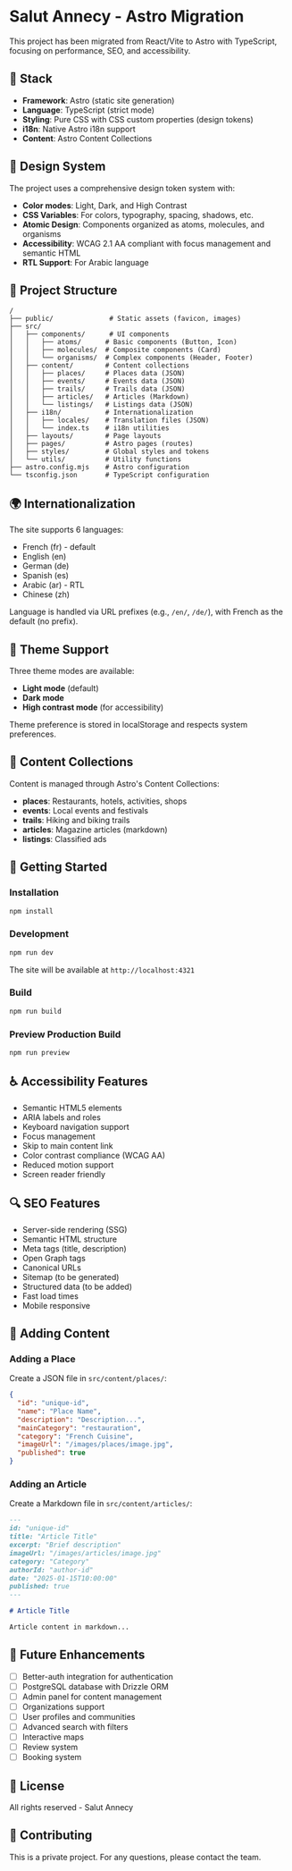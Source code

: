 # Salut Annecy - Astro Migration

This project has been migrated from React/Vite to Astro with TypeScript, focusing on performance, SEO, and accessibility.

## 🚀 Stack

- **Framework**: Astro (static site generation)
- **Language**: TypeScript (strict mode)
- **Styling**: Pure CSS with CSS custom properties (design tokens)
- **i18n**: Native Astro i18n support
- **Content**: Astro Content Collections

## 🎨 Design System

The project uses a comprehensive design token system with:
- **Color modes**: Light, Dark, and High Contrast
- **CSS Variables**: For colors, typography, spacing, shadows, etc.
- **Atomic Design**: Components organized as atoms, molecules, and organisms
- **Accessibility**: WCAG 2.1 AA compliant with focus management and semantic HTML
- **RTL Support**: For Arabic language

## 📁 Project Structure

```
/
├── public/              # Static assets (favicon, images)
├── src/
│   ├── components/      # UI components
│   │   ├── atoms/      # Basic components (Button, Icon)
│   │   ├── molecules/  # Composite components (Card)
│   │   └── organisms/  # Complex components (Header, Footer)
│   ├── content/        # Content collections
│   │   ├── places/     # Places data (JSON)
│   │   ├── events/     # Events data (JSON)
│   │   ├── trails/     # Trails data (JSON)
│   │   ├── articles/   # Articles (Markdown)
│   │   └── listings/   # Listings data (JSON)
│   ├── i18n/           # Internationalization
│   │   ├── locales/    # Translation files (JSON)
│   │   └── index.ts    # i18n utilities
│   ├── layouts/        # Page layouts
│   ├── pages/          # Astro pages (routes)
│   ├── styles/         # Global styles and tokens
│   └── utils/          # Utility functions
├── astro.config.mjs    # Astro configuration
└── tsconfig.json       # TypeScript configuration
```

## 🌍 Internationalization

The site supports 6 languages:
- French (fr) - default
- English (en)
- German (de)
- Spanish (es)
- Arabic (ar) - RTL
- Chinese (zh)

Language is handled via URL prefixes (e.g., `/en/`, `/de/`), with French as the default (no prefix).

## 🎨 Theme Support

Three theme modes are available:
- **Light mode** (default)
- **Dark mode**
- **High contrast mode** (for accessibility)

Theme preference is stored in localStorage and respects system preferences.

## 🧩 Content Collections

Content is managed through Astro's Content Collections:
- **places**: Restaurants, hotels, activities, shops
- **events**: Local events and festivals
- **trails**: Hiking and biking trails
- **articles**: Magazine articles (markdown)
- **listings**: Classified ads

## 🚀 Getting Started

### Installation

```bash
npm install
```

### Development

```bash
npm run dev
```

The site will be available at `http://localhost:4321`

### Build

```bash
npm run build
```

### Preview Production Build

```bash
npm run preview
```

## ♿ Accessibility Features

- Semantic HTML5 elements
- ARIA labels and roles
- Keyboard navigation support
- Focus management
- Skip to main content link
- Color contrast compliance (WCAG AA)
- Reduced motion support
- Screen reader friendly

## 🔍 SEO Features

- Server-side rendering (SSG)
- Semantic HTML structure
- Meta tags (title, description)
- Open Graph tags
- Canonical URLs
- Sitemap (to be generated)
- Structured data (to be added)
- Fast load times
- Mobile responsive

## 📝 Adding Content

### Adding a Place

Create a JSON file in `src/content/places/`:

```json
{
  "id": "unique-id",
  "name": "Place Name",
  "description": "Description...",
  "mainCategory": "restauration",
  "category": "French Cuisine",
  "imageUrl": "/images/places/image.jpg",
  "published": true
}
```

### Adding an Article

Create a Markdown file in `src/content/articles/`:

```markdown
---
id: "unique-id"
title: "Article Title"
excerpt: "Brief description"
imageUrl: "/images/articles/image.jpg"
category: "Category"
authorId: "author-id"
date: "2025-01-15T10:00:00"
published: true
---

# Article Title

Article content in markdown...
```

## 🎯 Future Enhancements

- [ ] Better-auth integration for authentication
- [ ] PostgreSQL database with Drizzle ORM
- [ ] Admin panel for content management
- [ ] Organizations support
- [ ] User profiles and communities
- [ ] Advanced search with filters
- [ ] Interactive maps
- [ ] Review system
- [ ] Booking system

## 📄 License

All rights reserved - Salut Annecy

## 🤝 Contributing

This is a private project. For any questions, please contact the team.
